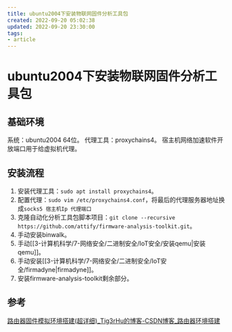 ```yaml
---
title: ubuntu2004下安装物联网固件分析工具包
created: 2022-09-20 05:02:38
updated: 2022-09-20 23:30:00
tags: 
- article
---
```


# ubuntu2004下安装物联网固件分析工具包

## 基础环境

系统：ubuntu2004 64位。
代理工具：proxychains4。
宿主机网络加速软件开放端口用于给虚拟机代理。

## 安装流程

1. 安装代理工具：`sudo apt install proxychains4`。
2. 配置代理：`sudo vim /etc/proxychains4.conf`，将最后的代理服务器地址换成`socks5 宿主机Ip 代理端口`
3. 克隆自动化分析工具包脚本项目：`git clone --recursive https://github.com/attify/firmware-analysis-toolkit.git`。
4. 手动安装binwalk。
5. 手动[[3-计算机科学/7-网络安全/二进制安全/IoT安全/安装qemu|安装qemu]]。
6. 手动安装[[3-计算机科学/7-网络安全/二进制安全/IoT安全/firmadyne|firmadyne]]。
7. 安装firmware-analysis-toolkit剩余部分。

## 参考

[路由器固件模拟环境搭建(超详细)_Tig3rHu的博客-CSDN博客_路由器环境搭建](https://blog.csdn.net/wuyou1995/article/details/105545581?spm=1001.2014.3001.5502)
